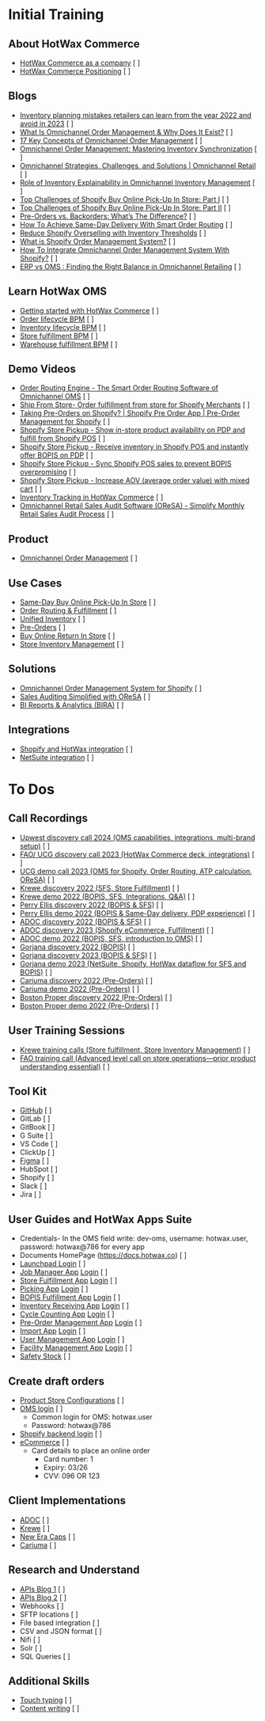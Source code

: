 # Initial Training

## About HotWax Commerce

- [HotWax Commerce as a company](https://docs.google.com/presentation/d/1yr76dYA4C4waoBmB1MmNrXVr_gYey5HhWOVsHhAYGls/edit?usp=sharing) [ ]
- [HotWax Commerce Positioning](https://docs.google.com/document/d/12WDdRIyC-l5IE9RyqfLcb8AfpSK6Ok7K5K3deig6va4/edit) [ ]

## Blogs

- [Inventory planning mistakes retailers can learn from the year 2022 and avoid in 2023](https://www.linkedin.com/pulse/inventory-planning-mistakes-retailers-can-learn-from-year-anil-patel/?trackingId=NLNKsPyUR3uQvq4W8GII8w%3D%3D) [ ]
- [What Is Omnichannel Order Management & Why Does It Exist?](https://www.hotwax.co/blog/what-is-omnichannel-order-management-and-why-does-it-exist) [ ]
- [17 Key Concepts of Omnichannel Order Management](https://www.hotwax.co/blog/key-concepts-omnichannel-order-management) [ ]
- [Omnichannel Order Management: Mastering Inventory Synchronization](https://www.hotwax.co/blog/omnichannel-order-management-mastering-inventory-synchronization) [ ]
- [Omnichannel Strategies, Challenges, and Solutions | Omnichannel Retail](https://blog.hotwax.co/omnichannel-strategies-challenges-and-solutions) [ ]
- [Role of Inventory Explainability in Omnichannel Inventory Management](https://www.hotwax.co/blog/role-of-inventory-explainability-in-omnichannel-inventory-management) [ ]
- [Top Challenges of Shopify Buy Online Pick-Up In Store: Part I](https://www.hotwax.co/blog/top-challenges-of-shopify-buy-online-pick-up-in-store-part-i) [ ]
- [Top Challenges of Shopify Buy Online Pick-Up In Store: Part II](https://www.hotwax.co/blog/top-challenges-of-shopify-buy-online-pick-up-in-store-part-ii) [ ]
- [Pre-Orders vs. Backorders: What’s The Difference?](https://blog.hotwax.co/pre-orders-vs-backorders-what-is-the-difference) [ ]
- [How To Achieve Same-Day Delivery With Smart Order Routing](https://blog.hotwax.co/pre-orders-vs-backorders-what-is-the-difference) [ ]
- [Reduce Shopify Overselling with Inventory Thresholds](https://www.hotwax.co/blog/reduce-overselling-on-shopify-by-using-inventory-thresholds) [ ]
- [What is Shopify Order Management System?](https://www.hotwax.co/blog/what-is-shopify-order-management-system) [ ]
- [How To Integrate Omnichannel Order Management System With Shopify?](https://www.hotwax.co/blog/how-to-integrate-omnichannel-order-management-system-with-shopify) [ ]
- [ERP vs OMS : Finding the Right Balance in Omnichannel Retailing](https://www.hotwax.co/blog/erp-vs-oms-finding-the-right-balance-in-omnichannel-retailing) [ ]

## Learn HotWax OMS

- [Getting started with HotWax Commerce](https://docs.hotwax.co/documents/v/learn-hotwax-oms/gettingstarted) [ ]
- [Order lifecycle BPM](https://docs.hotwax.co/documents/v/learn-hotwax-oms/business-process-models/orderlifecycle) [ ]
- [Inventory lifecycle BPM](https://docs.hotwax.co/documents/v/learn-hotwax-oms/business-process-models/inventorylifecycle) [ ]
- [Store fulfillment BPM](https://docs.hotwax.co/documents/v/learn-hotwax-oms/business-process-models/store.fulfillment) [ ]
- [Warehouse fulfillment BPM](https://docs.hotwax.co/documents/v/learn-hotwax-oms/business-process-models/warehousefulfillmentlifecycle) [ ]

## Demo Videos

- [Order Routing Engine - The Smart Order Routing Software of Omnichannel OMS](https://www.youtube.com/watch?v=7PULMlhJqhk&list=PLtfKjEZGfU0PKRnWVevVa8qtkqsm3YD9R) [ ]
- [Ship From Store- Order fulfillment from store for Shopify Merchants](https://www.youtube.com/watch?v=6CO5fxtMr0s&list=PLtfKjEZGfU0PKRnWVevVa8qtkqsm3YD9R&index=2) [ ]
- [Taking Pre-Orders on Shopify? | Shopify Pre Order App | Pre-Order Management for Shopify](https://www.youtube.com/watch?v=CiJXDIya5-0&list=PLtfKjEZGfU0PKRnWVevVa8qtkqsm3YD9R&index=3) [ ]
- [Shopify Store Pickup - Show in-store product availability on PDP and fulfill from Shopify POS](https://www.youtube.com/watch?v=h2o_Ih4TFbQ&list=PLtfKjEZGfU0PKRnWVevVa8qtkqsm3YD9R&index=4) [ ]
- [Shopify Store Pickup - Receive inventory in Shopify POS and instantly offer BOPIS on PDP](https://www.youtube.com/watch?v=v9m0H7Sta2o&list=PLtfKjEZGfU0PKRnWVevVa8qtkqsm3YD9R&index=5) [ ]
- [Shopify Store Pickup - Sync Shopify POS sales to prevent BOPIS overpromising](https://www.youtube.com/watch?v=O0g7XEpoXNE&list=PLtfKjEZGfU0PKRnWVevVa8qtkqsm3YD9R&index=6) [ ]
- [Shopify Store Pickup - Increase AOV (average order value) with mixed cart](https://www.youtube.com/watch?v=PF20M2dHrtQ&list=PLtfKjEZGfU0PKRnWVevVa8qtkqsm3YD9R&index=7) [ ]
- [Inventory Tracking in HotWax Commerce](https://www.youtube.com/watch?v=fh7ugmAZTpY&list=PLtfKjEZGfU0PKRnWVevVa8qtkqsm3YD9R&index=8) [ ]
- [Omnichannel Retail Sales Audit Software (OReSA) - Simplify Monthly Retail Sales Audit Process](https://www.youtube.com/watch?v=mYM7jsn2_1E&list=PLtfKjEZGfU0PKRnWVevVa8qtkqsm3YD9R&index=9) [ ]

## Product

- [Omnichannel Order Management](https://www.hotwax.co/product/omnichannel-order-management-system/) [ ]

## Use Cases

- [Same-Day Buy Online Pick-Up In Store](https://www.hotwax.co/solution/buy-online-pick-up-in-store-bopis-software/) [ ]
- [Order Routing & Fulfillment](https://www.hotwax.co/solution/order-routing-and-fulfillment) [ ]
- [Unified Inventory](https://www.hotwax.co/solution/unified-inventory/) [ ]
- [Pre-Orders](https://www.hotwax.co/solution/pre-orders/) [ ]
- [Buy Online Return In Store](https://www.hotwax.co/solution/buy-online-return-in-store-boris-software) [ ]
- [Store Inventory Management](https://www.hotwax.co/solution/store-inventory-management) [ ]

## Solutions

- [Omnichannel Order Management System for Shopify](https://www.hotwax.co/product/omnichannel-order-management-system-for-shopify/) [ ]
- [Sales Auditing Simplified with OReSA](https://www.hotwax.co/product/omnichannel-retail-sales-audit-oresa/) [ ]
- [BI Reports & Analytics (BIRA)](https://www.hotwax.co/solution/bi-reports-analytics) [ ]

## Integrations

- [Shopify and HotWax integration](https://docs.hotwax.co/documents/v/learn-shopify) [ ]
- [NetSuite integration](https://docs.hotwax.co/documents/v/learn-netsuite) [ ]

# To Dos

## Call Recordings
- [Upwest discovery call 2024 (OMS capabilities, integrations, multi-brand setup)](https://app.read.ai/analytics/meetings/01HMKP0Z11155QGQS9343JGYE6?utm_source=Share_CopyLink&section=notes) [ ]
- [FAO/ UCG discovery call 2023 (HotWax Commerce deck, integrations)](https://drive.google.com/drive/folders/1bjlHWrRFYlncNXXzO-pO8FrctlmO7EgS) [ ]
- [UCG demo call 2023 (OMS for Shopify, Order Routing, ATP calculation, OReSA)](https://drive.google.com/drive/folders/1ZK2iDexXKU8fBMNpaZQNuX8Czxv8di1g) [ ]
- [Krewe discovery 2022 (SFS, Store Fulfillment)](https://drive.google.com/drive/folders/1DsuHOFgL4BRAS0Ovr747sgJ1juoX5SFR?usp=drive_link) [ ]
- [Krewe demo 2022 (BOPIS, SFS, Integrations, Q&A)](https://drive.google.com/drive/folders/1WK2yn5aoMKdIgC2kf8mKLIGIIPiLy_Uh?usp=drive_link) [ ]
- [Perry Ellis discovery 2022 (BOPIS & SFS)](https://drive.google.com/drive/folders/10g61Jwni2i17ilCzUDGMhKXum43Ej6fl) [ ]
- [Perry Ellis demo 2022 (BOPIS & Same-Day delivery, PDP experience)](https://drive.google.com/drive/folders/1l8GaHgub89hF5zKPNMJg7brrwPEvCdut) [ ]
- [ADOC discovery 2022 (BOPIS & SFS)](https://drive.google.com/drive/folders/1Jq90S1RfMqAAM7YX36DTaIlvixFC05WT) [ ]
- [ADOC discovery 2023 (Shopify eCommerce, Fulfillment)](https://drive.google.com/drive/folders/150I03MkcYDA4v3kFOkMar0oX6Z6ixb4S) [ ]
- [ADOC demo 2022 (BOPIS, SFS, introduction to OMS)](https://drive.google.com/drive/folders/17nDQnVuXGPN4I6MFb_jVb5b7WsUY8iWf) [ ]
- [Gorjana discovery 2022 (BOPIS)](https://drive.google.com/drive/folders/1KeUYaLzIMfkoSfNA_6EkQJ0sNkas9pew?usp=drive_link) [ ]
- [Gorjana discovery 2023 (BOPIS & SFS)](https://drive.google.com/drive/folders/1-gkxaaEUxQCEkZxpXEe77X3spkxq0qvs?usp=drive_link) [ ]
- [Gorjana demo 2023 (NetSuite, Shopify, HotWax dataflow for SFS and BOPIS)](https://drive.google.com/drive/folders/1E8iTNrtffVLTMi13chQjPjBxi2gyRfGn?usp=drive_link) [ ]
- [Cariuma discovery 2022 (Pre-Orders)](https://drive.google.com/drive/folders/1_ZNkeTDobIXtWKNnNDxDNU5qKJULzRCm) [ ]
- [Cariuma demo 2022 (Pre-Orders)](https://drive.google.com/drive/folders/1Ilx-jC8CBIBKxemEUniUR2vz6NwSWc6C) [ ]
- [Boston Proper discovery 2022 (Pre-Orders)](https://drive.google.com/drive/folders/1wrEUnyM2UVV-Lf-L4zGUNL-7seyc4hTC) [ ]
- [Boston Proper demo 2022 (Pre-Orders)](https://drive.google.com/drive/folders/15uEyBzXpF4GsrAPngd3URMBFDCWVkWOz) [ ]

## User Training Sessions
- [Krewe training calls (Store fulfillment, Store Inventory Management)](https://drive.google.com/drive/folders/1euYR5Q7adCflCpcCKb0wryZM68SH4cEY) [ ]
- [FAO training call (Advanced level call on store operations—prior product understanding essential)](https://app.read.ai/analytics/meetings/01HPS6ZT4SCZQEMMMB2B7SH5CB?utm_source=Share_CopyLink) [ ]

## Tool Kit
- [GitHub](https://youtu.be/8JJ101D3knE?feature=shared) [ ]
- GitLab [ ]
- GitBook [ ]
- G Suite [ ]
- VS Code [ ]
- ClickUp [ ]
- [Figma](https://youtu.be/dXQ7IHkTiMM) [ ]
- HubSpot [ ]
- Shopify [ ]
- Slack [ ]
- Jira [ ]

## User Guides and HotWax Apps Suite
- Credentials- In the OMS field write: dev-oms, username: hotwax.user, password: hotwax@786 for every app
- Documents HomePage (https://docs.hotwax.co) [ ]
- [Launchpad Login](https://launchpad.hotwax.io/home) [ ]
- [Job Manager App](https://docs.hotwax.co/documents/v/retail-operations/workflow/job-manager) [Login](https://launchpad.hotwax.io/login?redirectUrl=https://job-manager-dev.hotwax.io/login) [ ]
- [Store Fulfillment App](https://docs.hotwax.co/documents/orders/fulfillment) [Login](https://launchpad.hotwax.io/login?redirectUrl=https://fulfillment-dev.hotwax.io/login) [ ]
- [Picking App](https://docs.hotwax.co/documents/orders/fulfillment/pickingapp) [Login](https://picking-dev.hotwax.io/) [ ]
- [BOPIS Fulfillment App](https://docs.hotwax.co/documents/orders/bopis) [Login](https://bopis-dev.hotwax.io/) [ ]
- [Inventory Receiving App](https://docs.hotwax.co/documents/inventory/receiving) [Login](https://launchpad.hotwax.io/login?redirectUrl=https://receiving-dev.hotwax.io/login) [ ]
- [Cycle Counting App](https://docs.hotwax.co/documents/inventory/inventory-count) [Login](https://inventorycount-dev.hotwax.io/login) [ ]
- [Pre-Order Management App](https://docs.hotwax.co/documents/v/retail-operations/orders/pre-orders) [Login](https://launchpad.hotwax.io/login?redirectUrl=https://preorder-dev.hotwax.io/login) [ ]
- [Import App](https://docs.hotwax.co/documents/v/retail-operations/inventory/inventory-upload) [Login](https://import-dev.hotwax.io/) [ ]
- [User Management App](https://docs.hotwax.co/documents/v/system-admins/administration/users) [Login](https://launchpad.hotwax.io/login?redirectUrl=https://users-dev.hotwax.io/login) [ ]
- [Facility Management App](https://docs.hotwax.co/documents/v/system-admins/administration/facilities) [Login](https://launchpad.hotwax.io/login?redirectUrl=https://facilities-dev.hotwax.io/login) [ ]
- [Safety Stock](https://docs.hotwax.co/documents/v/retail-operations/inventory/safety-stock) [ ]

## Create draft orders
- [Product Store Configurations](https://docs.hotwax.co/user-guides/) [ ]
- [OMS login](https://dev-oms.hotwax.io/commerce/control/main) [ ]
  - Common login for OMS: hotwax.user
  - Password: hotwax@786
- [Shopify backend login](https://admin.shopify.com/store/hc-sandbox/orders) [ ]
- [eCommerce](https://hc-sandbox.myshopify.com/) [ ]
  - Card details to place an online order
    - Card number: 1
    - Expiry: 03/26
    - CVV: 096 OR 123

## Client Implementations
- [ADOC](https://docs.hotwax.co/adoc/) [ ]
- [Krewe](https://docs.hotwax.co/krewe/) [ ]
- [New Era Caps](https://docs.hotwax.co/nec/) [ ]
- [Cariuma](https://docs.hotwax.co/cariuma/) [ ]

## Research and Understand
- [APIs Blog 1](https://www.postman.com/what-is-an-api/) [ ]
- [APIs Blog 2](https://blog.postman.com/rest-api-examples/?_gl=1*1razjzj*_ga*MTUzMjkxMzk5Mi4xNzA2MTYwODI5*_ga_CX7P9K6W67*MTcwNjE4OTE0Mi4yLjEuMTcwNjE4OTE1NS40Ny4wLjA) [ ]
- Webhooks [ ]
- SFTP locations [ ]
- File based integration [ ]
- CSV and JSON format [ ]
- Nifi [ ]
- Solr [ ]
- SQL Queries [ ]

## Additional Skills
- [Touch typing](https://www.typing.com/student/lessons) [ ]
- [Content writing](https://www.linkedin.com/learning/writing-with-flair-how-to-become-an-exceptional-writer) [ ]
